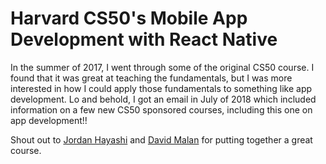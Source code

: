 # Harvard CS50's Mobile App Development with React Native
In the summer of 2017, I went through some of the original CS50 course. I found that it was great at teaching the fundamentals, but I was more interested in how I could apply those fundamentals to something like app development. Lo and behold, I got an email in July of 2018 which included information on a few new CS50 sponsored courses, including this one on app development!!  

Shout out to [Jordan Hayashi](https://github.com/jhhayashi) and [David Malan](https://github.com/dmalan) for putting together a great course.
